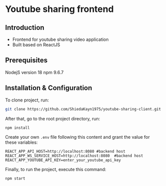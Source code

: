 # Youtube sharing frontend
## Introduction
- Frontend for youtube sharing video application
- Built based on ReactJS

## Prerequisites
NodejS version 18
npm 9.6.7

## Installation & Configuration
To clone project, run:
```sh
git clone https://github.com/ShiedaKayn1975/youtube-sharing-client.git
```
After that, go to the root project directory, run:
```sh
npm install
```
Create your own `.env` file following this content and grant the value for these variables:
```
REACT_APP_API_HOST=http://localhost:8080 #backend host
REACT_APP_WS_SERVICE_HOST=http://localhost:8080  #backend host
REACT_APP_YOUTUBE_API_KEY=enter_your_youtube_api_key
```
Finally, to run the project, execute this command:
```sh
npm start
```
